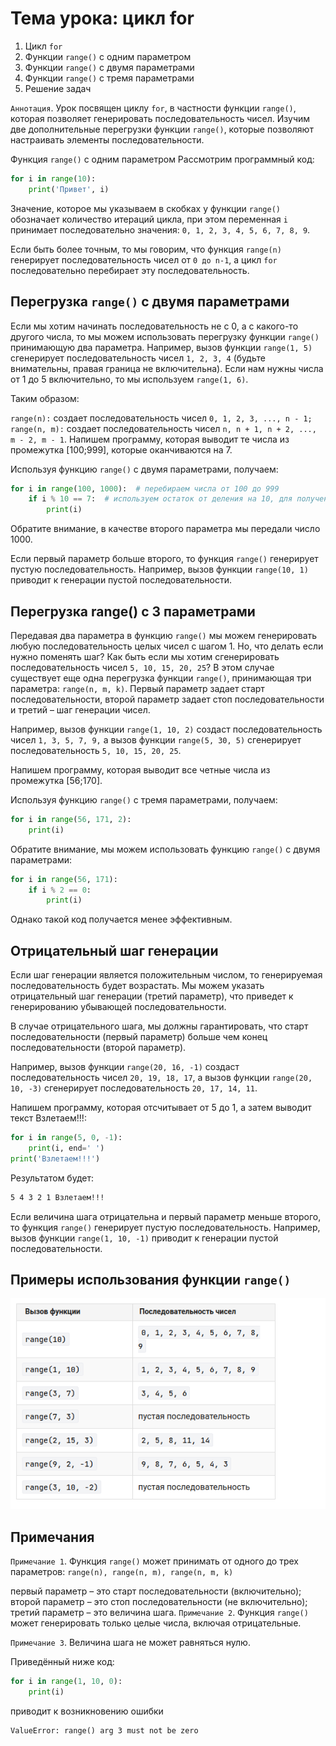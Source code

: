# Тема урока: цикл for

1. Цикл `for`
2. Функции `range()` с одним параметром
3. Функции `range()` с двумя параметрами
4. Функции `range()` с тремя параметрами
5. Решение задач

`Аннотация`. Урок посвящен циклу `for`, в частности функции `range()`, которая позволяет генерировать последовательность
чисел. Изучим две дополнительные перегрузки функции `range()`, которые позволяют настраивать элементы
последовательности.

Функция `range()` с одним параметром
Рассмотрим программный код:

```python
for i in range(10):
    print('Привет', i)
```

Значение, которое мы указываем в скобках у функции `range()` обозначает количество итераций цикла, при этом переменная
`i`
принимает последовательно значения: `0, 1, 2, 3, 4, 5, 6, 7, 8, 9`.

Если быть более точным, то мы говорим, что функция `range(n)` генерирует последовательность чисел от `0 до n-1`, а цикл
`for`
последовательно перебирает эту последовательность.

## Перегрузка `range()` с двумя параметрами

Если мы хотим начинать последовательность не с 0, а с какого-то другого числа, то мы можем использовать перегрузку
функции `range()` принимающую два параметра. Например, вызов функции `range(1, 5)` сгенерирует последовательность чисел `1,
2, 3, 4`  (будьте внимательны, правая граница не включительна). Если нам нужны числа от 1 до 5 включительно, то мы
используем `range(1, 6)`.

Таким образом:

`range(n):` создает последовательность чисел `0, 1, 2, 3, ..., n - 1;`
`range(n, m):` создает последовательность чисел `n, n + 1, n + 2, ..., m - 2, m - 1`.
Напишем программу, которая выводит те числа из промежутка [100;999], которые оканчиваются на 7.

Используя функцию `range()` с двумя параметрами, получаем:

```python
for i in range(100, 1000):  # перебираем числа от 100 до 999
    if i % 10 == 7:  # используем остаток от деления на 10, для получения последней цифры
        print(i)
```

Обратите внимание, в качестве второго параметра мы передали число 1000.

Если первый параметр больше второго, то функция `range()` генерирует пустую последовательность. Например, вызов функции
`range(10, 1)` приводит к генерации пустой последовательности.

## Перегрузка range() с 3 параметрами

Передавая два параметра в функцию `range()` мы можем генерировать любую последовательность целых чисел с шагом 1. Но,
что
делать если нужно поменять шаг? Как быть если мы хотим сгенерировать последовательность чисел `5, 10, 15, 20, 25`? В
этом
случае существует еще одна перегрузка функции `range()`, принимающая три параметра: `range(n, m, k)`. Первый параметр
задает
старт последовательности, второй параметр задает стоп последовательности и третий – шаг генерации чисел.

Например, вызов функции `range(1, 10, 2)` создаст последовательность чисел `1, 3, 5, 7, 9,` а вызов функции
`range(5, 30, 5)`
сгенерирует последовательность `5, 10, 15, 20, 25`.

Напишем программу, которая выводит все четные числа из промежутка [56;170].

Используя функцию `range()` с тремя параметрами, получаем:

```python
for i in range(56, 171, 2):
    print(i)
```

Обратите внимание, мы можем использовать функцию `range()` с двумя параметрами:

```python
for i in range(56, 171):
    if i % 2 == 0:
        print(i)
```

Однако такой код получается менее эффективным.

## Отрицательный шаг генерации

Если шаг генерации является положительным числом, то генерируемая последовательность будет возрастать. Мы можем указать
отрицательный шаг генерации (третий параметр), что приведет к генерированию убывающей последовательности.

В случае отрицательного шага, мы должны гарантировать, что старт последовательности (первый параметр) больше чем конец
последовательности (второй параметр).

Например, вызов функции `range(20, 16, -1)` создаст последовательность чисел `20, 19, 18, 17`, а вызов функции `range(20, 10,
-3)` сгенерирует последовательность `20, 17, 14, 11`.

Напишем программу, которая отсчитывает от 5 до 1, а затем выводит текст Взлетаем!!!:

```python
for i in range(5, 0, -1):
    print(i, end=' ')
print('Взлетаем!!!')
```

Результатом будет:

```html
5 4 3 2 1 Взлетаем!!!
```

Если величина шага отрицательна и первый параметр меньше второго, то функция `range()` генерирует пустую
последовательность. Например, вызов функции `range(1, 10, -1)` приводит к генерации пустой последовательности.

## Примеры использования функции `range()`

!["Dbeaver"](/stepic/beginers/4%20%20for_while/7_2/image1.png)

## Примечания
`Примечание 1`. Функция `range()` может принимать от одного до трех параметров: `range(n), range(n, m), range(n, m, k)`

первый параметр – это старт последовательности (включительно);
второй параметр – это стоп последовательности (не включительно);
третий параметр – это величина шага.
`Примечание 2`. Функция `range()` может генерировать только целые числа, включая отрицательные.

`Примечание 3`. Величина шага не может равняться нулю.

Приведённый ниже код:
```python
for i in range(1, 10, 0):
    print(i)
```

приводит к возникновению ошибки

```html
ValueError: range() arg 3 must not be zero
```